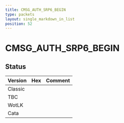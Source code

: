 ```yaml
---
title: CMSG_AUTH_SRP6_BEGIN
type: packets
layout: single_markdown_in_list
position: 52
---
```


# CMSG_AUTH_SRP6_BEGIN

## Status

Version | Hex | Comment
---------- | ---------- | ---------- 
Classic |  |  
TBC |  |  
WotLK |  |  
Cata |  |  
